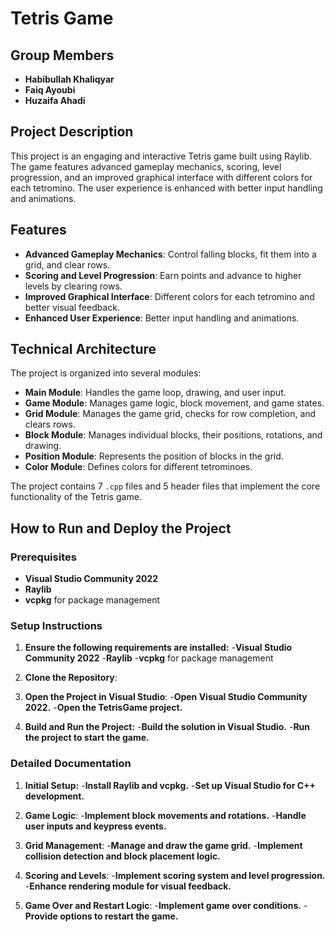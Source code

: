 # Tetris Game

## Group Members
- **Habibullah Khaliqyar**
- **Faiq Ayoubi**
- **Huzaifa Ahadi**

## Project Description
This project is an engaging and interactive Tetris game built using Raylib. The game features advanced gameplay mechanics, scoring, level progression, and an improved graphical interface with different colors for each tetromino. The user experience is enhanced with better input handling and animations.

## Features
- **Advanced Gameplay Mechanics**: Control falling blocks, fit them into a grid, and clear rows.
- **Scoring and Level Progression**: Earn points and advance to higher levels by clearing rows.
- **Improved Graphical Interface**: Different colors for each tetromino and better visual feedback.
- **Enhanced User Experience**: Better input handling and animations.

## Technical Architecture
The project is organized into several modules:
- **Main Module**: Handles the game loop, drawing, and user input.
- **Game Module**: Manages game logic, block movement, and game states.
- **Grid Module**: Manages the game grid, checks for row completion, and clears rows.
- **Block Module**: Manages individual blocks, their positions, rotations, and drawing.
- **Position Module**: Represents the position of blocks in the grid.
- **Color Module**: Defines colors for different tetrominoes.

The project contains 7 `.cpp` files and 5 header files that implement the core functionality of the Tetris game.


## How to Run and Deploy the Project

### Prerequisites
- **Visual Studio Community 2022**
- **Raylib**
- **vcpkg** for package management

### Setup Instructions
1. **Ensure the following requirements are installed:**
  -**Visual Studio Community 2022**
  -**Raylib**
  -**vcpkg** for package management

2. **Clone the Repository**:
   
3. **Open the Project in Visual Studio**:
  -**Open Visual Studio Community 2022.**
  -**Open the TetrisGame project.**

4. **Build and Run the Project:**
  -**Build the solution in Visual Studio.**
  -**Run the project to start the game.**

### Detailed Documentation
1. **Initial Setup:**
  -**Install Raylib and vcpkg.**
  -**Set up Visual Studio for C++ development.**
2. **Game Logic**:
  -**Implement block movements and rotations.**
  -**Handle user inputs and keypress events.**

3. **Grid Management**:
  -**Manage and draw the game grid.**
  -**Implement collision detection and block placement logic.** 

4. **Scoring and Levels**:
  -**Implement scoring system and level progression.**
  -**Enhance rendering module for visual feedback.**

5. **Game Over and Restart Logic**:
  -**Implement game over conditions.**
  -**Provide options to restart the game.**

